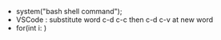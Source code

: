 - system("bash shell command");
- VSCode : substitute word c-d c-c  then c-d c-v at new word
- for(int i: <vector>) 